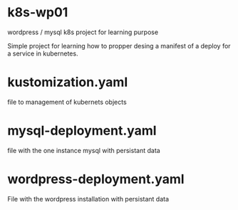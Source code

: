 # k8s-wp01
wordpress / mysql k8s project for learning purpose

Simple project for learning how to propper desing a manifest of a deploy for a service in kubernetes.


# kustomization.yaml #

file to management of kubernets objects

# mysql-deployment.yaml #

file with the one instance mysql with persistant data

# wordpress-deployment.yaml #

File with the wordpress installation with persistant data
